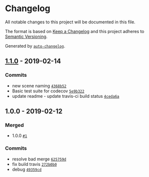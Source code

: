 # Changelog

All notable changes to this project will be documented in this file.

The format is based on [Keep a Changelog](http://keepachangelog.com/en/1.0.0/)
and this project adheres to [Semantic Versioning](http://semver.org/spec/v2.0.0.html).

Generated by [`auto-changelog`](https://github.com/CookPete/auto-changelog).

## [1.1.0](https://github.com/umens/gones-streamer/compare/1.0.0...1.1.0) - 2019-02-14

### Commits

- new scene naming [`4368b52`](https://github.com/umens/gones-streamer/commit/4368b527b2eb08c7432ae955555c3856c1692f17)
- Basic test suite for codecov [`5e9b322`](https://github.com/umens/gones-streamer/commit/5e9b3223ada3e1533de06b2b9395262dfc5b852c)
- update readme - update travis-ci build status [`4ceda6a`](https://github.com/umens/gones-streamer/commit/4ceda6a2e0342207da1c4e47b53340ef50633e99)

## 1.0.0 - 2019-02-12

### Merged

- 1.0.0 [`#1`](https://github.com/umens/gones-streamer/pull/1)

### Commits

- resolve bad merge [`625759d`](https://github.com/umens/gones-streamer/commit/625759dd5a5fe5fd2e59130520069f8c0b41b855)
- fix build travis [`272b0b0`](https://github.com/umens/gones-streamer/commit/272b0b0487410bf4a5ed2139e218578fcabc301d)
- debug [`49359cd`](https://github.com/umens/gones-streamer/commit/49359cd7fbb68df772cf7d134399179f4eae62a5)
